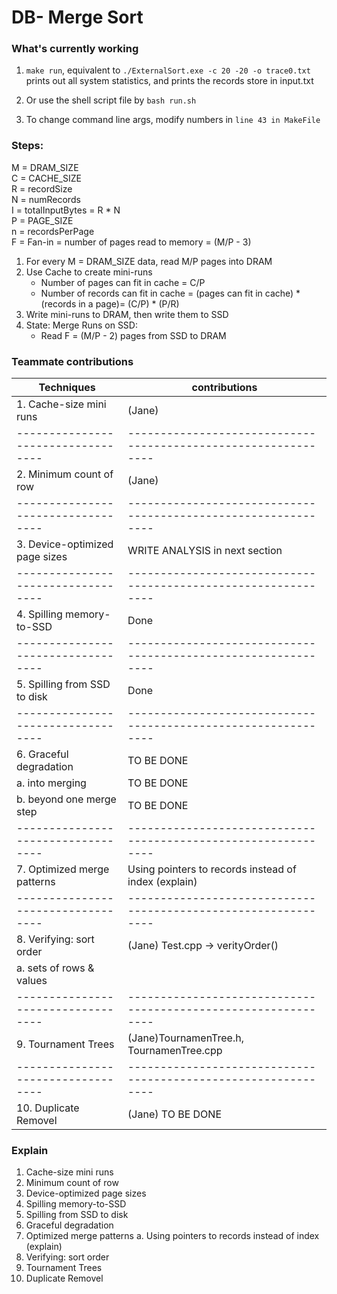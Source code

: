 # DB- Merge Sort

### What's currently working

1. `make run`, equivalent to `./ExternalSort.exe -c 20 -20 -o trace0.txt`
   prints out all system statistics, and prints the records store in input.txt
2. Or use the shell script file by `bash run.sh`

3. To change command line args, modify numbers in `line 43 in MakeFile`

### Steps:

M = DRAM_SIZE  
C = CACHE_SIZE  
R = recordSize  
N = numRecords  
I = totalInputBytes = R \* N  
P = PAGE_SIZE  
n = recordsPerPage  
F = Fan-in = number of pages read to memory = (M/P - 3)

1. For every M = DRAM_SIZE data, read M/P pages into DRAM
2. Use Cache to create mini-runs
   - Number of pages can fit in cache = C/P
   - Number of records can fit in cache =
     (pages can fit in cache) \* (records in a page)= (C/P) \* (P/R)
3. Write mini-runs to DRAM, then write them to SSD
4. State: Merge Runs on SSD:
   - Read F = (M/P - 2) pages from SSD to DRAM

### Teammate contributions

| Techniques                         | contributions                                                  |
| ---------------------------------- | -------------------------------------------------------------- |
| 1. Cache-size mini runs            | (Jane)                                                         |
| ---------------------------------- | -------------------------------------------------------------- |
| 2. Minimum count of row            | (Jane)                                                         |
| ---------------------------------- | -------------------------------------------------------------- |
| 3. Device-optimized page sizes     | WRITE ANALYSIS in next section                                 |
| ---------------------------------- | -------------------------------------------------------------- |
| 4. Spilling memory-to-SSD          | Done                                                           |
| ---------------------------------- | -------------------------------------------------------------- |
| 5. Spilling from SSD to disk       | Done                                                           |
| ---------------------------------- | -------------------------------------------------------------- |
| 6. Graceful degradation            | TO BE DONE                                                     |
| a. into merging                    | TO BE DONE                                                     |
| b. beyond one merge step           | TO BE DONE                                                     |
| ---------------------------------- | -------------------------------------------------------------- |
| 7. Optimized merge patterns        | Using pointers to records instead of index (explain)           |
| ---------------------------------- | -------------------------------------------------------------- |
| 8. Verifying: sort order           | (Jane) Test.cpp -> verityOrder()                               |
| a. sets of rows & values           |                                                                |
| ---------------------------------- | -------------------------------------------------------------- |
| 9. Tournament Trees                | (Jane)TournamenTree.h, TournamenTree.cpp                       |
| ---------------------------------- | -------------------------------------------------------------- |
| 10. Duplicate Removel              | (Jane) TO BE DONE                                              |

### Explain

1. Cache-size mini runs
2. Minimum count of row
3. Device-optimized page sizes
4. Spilling memory-to-SSD
5. Spilling from SSD to disk
6. Graceful degradation
7. Optimized merge patterns
   a. Using pointers to records instead of index (explain)
8. Verifying: sort order
9. Tournament Trees
10. Duplicate Removel
